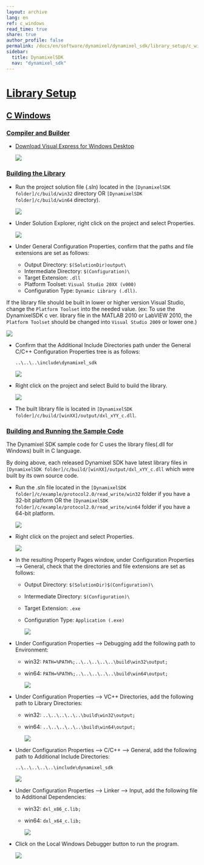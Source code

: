 ```yaml
---
layout: archive
lang: en
ref: c_windows
read_time: true
share: true
author_profile: false
permalink: /docs/en/software/dynamixel/dynamixel_sdk/library_setup/c_windows/
sidebar:
  title: DynamixelSDK
  nav: "dynamixel_sdk"
---
```


<div style="counter-reset: h1 3"></div>

# [Library Setup](#library-setup)

## [C Windows](#c-windows)

### [Compiler and Builder](#compiler-and-builder)

* [Download Visual Express for Windows Desktop](https://www.visualstudio.com/en-us/products/visual-studio-express-vs.aspx)

  ![](/assets/images/sw/sdk/dynamixel_sdk/library_setup/c/vs.png)

### [Building the Library](#building-the-library)

* Run the project solution file (.sln) located in the `[DynamixelSDK folder]/c/build/win32` directory OR `[DynamixelSDK folder]/c/build/win64` directory).

  ![](/assets/images/sw/sdk/dynamixel_sdk/library_setup/c/windows/library_file/1.png)

* Under Solution Explorer, right click on the project and select Properties.

  ![](/assets/images/sw/sdk/dynamixel_sdk/library_setup/c/windows/library_file/2.png)

* Under General Configuration Properties, confirm that the paths and file extensions are set as follows:

  * Output Directory: `$(SolutionDir)output\`
  * Intermediate Directory: `$(Configuration)\`
  * Target Extension: `.dll`
  * Platform Toolset: `Visual Studio 20XX (v000)`
  * Configuration Type: `Dynamic Library (.dll)`.


If the library file should be built in lower or higher version Visual Studio, change the `Platform Toolset` into the needed value. (ex: To use the DynamixelSDK c ver. library file in the MATLAB 2010 or LabVIEW 2010, the `Platform Toolset` should be changed into `Visual Studio 2009` or lower one.)

![](/assets/images/sw/sdk/dynamixel_sdk/library_setup/c/windows/library_file/3.png)

* Confirm that the Additional Include Directories path under the General C/C++ Configuration Properties tree is as follows:  

  `..\..\..\include\dynamixel_sdk`

  ![](/assets/images/sw/sdk/dynamixel_sdk/library_setup/c/windows/library_file/4.png)

* Right click on the project and select Build to build the library.

  ![](/assets/images/sw/sdk/dynamixel_sdk/library_setup/c/windows/library_file/5.png)

* The built library file is located in `[DynamixelSDK folder]/c/build/[winXX]/output/dxl_xYY_c.dll`.

### [Building and Running the Sample Code](#building-and-running-the-sample-code)

The Dynamixel SDK sample code for C uses the library files(.dll for Windows) built in C language.

By doing above, each released Dynamixel SDK have latest library files in `[DynamixelSDK folder]/c/build/[winXX]/output/dxl_xYY_c.dll` which were built by its own source code.

* Run the .sln file located in the `[DynamixelSDK folder]/c/example/protocol2.0/read_write/win32` folder if you have a 32-bit platform OR the `[DynamixelSDK folder]/c/example/protocol2.0/read_write/win64` folder if you have a 64-bit platform.

  ![](/assets/images/sw/sdk/dynamixel_sdk/library_setup/c/windows/sample_code/1.png)

* Right click on the project and select Properties.

  ![](/assets/images/sw/sdk/dynamixel_sdk/library_setup/c/windows/sample_code/2.png)

* In the resulting Property Pages window, under Configuration Properties --> General, check that the directories and file extensions are set as follows:

  * Output Directory: `$(SolutionDir)$(Configuration)\`
  * Intermediate Directory: `$(Configuration)\`
  * Target Extension: `.exe`
  * Configuration Type: `Application (.exe)`

    ![](/assets/images/sw/sdk/dynamixel_sdk/library_setup/c/windows/sample_code/3.png)

* Under Configuration Properties --> Debugging add the following path to Environment:
  - win32: `PATH=%PATH%;..\..\..\..\..\build\win32\output;`
  - win64: `PATH=%PATH%;..\..\..\..\..\build\win64\output;`

    ![](/assets/images/sw/sdk/dynamixel_sdk/library_setup/c/windows/sample_code/4.png)

* Under Configuration Properties --> VC++ Directories, add the following path to Library Directories:
  - win32: `..\..\..\..\..\build\win32\output;`
  - win64: `..\..\..\..\..\build\win64\output;`

    ![](/assets/images/sw/sdk/dynamixel_sdk/library_setup/c/windows/sample_code/5.png)

* Under Configuration Properties --> C/C++ --> General, add the following path to Additional Include Directories:

  `..\..\..\..\..\include\dynamixel_sdk`

    ![](/assets/images/sw/sdk/dynamixel_sdk/library_setup/c/windows/sample_code/6.png)

* Under Configuration Properties --> Linker --> Input, add the following file to Additional Dependencies:

  - win32: `dxl_x86_c.lib;`
  - win64: `dxl_x64_c.lib;`

    ![](/assets/images/sw/sdk/dynamixel_sdk/library_setup/c/windows/sample_code/7.png)

* Click on the Local Windows Debugger button to run the program.

  ![](/assets/images/sw/sdk/dynamixel_sdk/library_setup/c/windows/sample_code/8.png)
